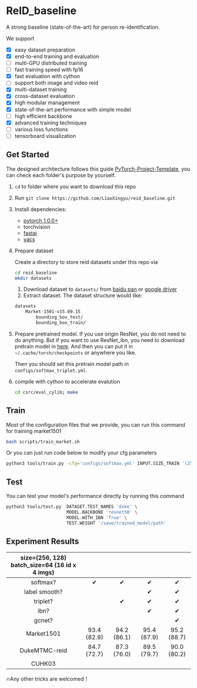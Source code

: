 # ReID_baseline

A strong baseline (state-of-the-art) for person re-identification.

We support
- [x] easy dataset preparation
- [x] end-to-end training and evaluation
- [ ] multi-GPU distributed training
- [ ] fast training speed with fp16
- [x] fast evaluation with cython
- [ ] support both image and video reid
- [x] multi-dataset training
- [x] cross-dataset evaluation
- [x] high modular management
- [x] state-of-the-art performance with simple model
- [ ] high efficient backbone
- [x] advanced training techniques
- [ ] various loss functions
- [ ] tensorboard visualization 

## Get Started
The designed architecture follows this guide [PyTorch-Project-Template](https://github.com/L1aoXingyu/PyTorch-Project-Template), you can check each folder's purpose by yourself.

1. `cd` to folder where you want to download this repo
2. Run `git clone https://github.com/L1aoXingyu/reid_baseline.git`
3. Install dependencies:
    - [pytorch 1.0.0+](https://pytorch.org/)
    - torchvision
    - [fastai](https://github.com/fastai/fastai)
    - [yacs](https://github.com/rbgirshick/yacs)
4. Prepare dataset

    Create a directory to store reid datasets under this repo via
    ```bash
    cd reid_baseline
    mkdir datasets
    ```
    1. Download dataset to `datasets/` from [baidu pan](https://pan.baidu.com/s/1ntIi2Op) or [google driver](https://drive.google.com/file/d/0B8-rUzbwVRk0c054eEozWG9COHM/view)
    2. Extract dataset. The dataset structure would like:
    ```bash
    datasets
        Market-1501-v15.09.15
            bounding_box_test/
            bounding_box_train/
    ```
5. Prepare pretrained model.
    If you use origin ResNet, you do not need to do anything. But if you want to use ResNet_ibn, you need to download pretrain model in [here](https://drive.google.com/open?id=1thS2B8UOSBi_cJX6zRy6YYRwz_nVFI_S). And then you can put it in `~/.cache/torch/checkpoints` or anywhere you like.
    
    Then you should set this pretrain model path in `configs/softmax_triplet.yml`.

6. compile with cython to accelerate evalution
    ```bash
    cd csrc/eval_cylib; make
    ```

## Train
Most of the configuration files that we provide, you can run this command for training market1501
```bash
bash scripts/train_market.sh
```

Or you can just run code below to modify your cfg parameters 
```bash
python3 tools/train.py -cfg='configs/softmax.yml' INPUT.SIZE_TRAIN '(256, 128)' INPUT.SIZE_TEST '(256, 128)'
```

## Test
You can test your model's performance directly by running this command
```bash
python3 tools/test.py  DATASET.TEST_NAMES 'duke' \
                       MODEL.BACKBONE 'resnet50' \
                       MODEL.WITH_IBN 'True' \
                       TEST.WEIGHT '/save/trained_model/path'
```

## Experiment Results

| size=(256, 128) batch_size=64 (16 id x 4 imgs) |  |  |  |  |
| :------: | :-----: | :-----: | :--: | :---: |
|    softmax?   |    ✔︎   |   ✔︎   | ✔︎ | ✔︎ |
| label smooth? |  |  | ✔︎ | ✔︎ |
|    triplet?   |        |  ✔︎    | ✔︎ | ✔︎ |
|    ibn?       |        |       |  ✔︎   |  ✔︎ |
|    gcnet?     |        |       |      |   ✔︎   |
|  Market1501   | 93.4 (82.9) | 94.2 (86.1) | 95.4 (87.9) | 95.2 (88.7) |
| DukeMTMC-reid | 84.7 (72.7) | 87.3 (76.0) | 89.5 (79.7) | 90.0 (80.2) |
|   CUHK03      | | | | |


🔥Any other tricks are welcomed！